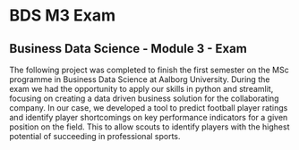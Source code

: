 # BDS M3 Exam

## Business Data Science - Module 3 - Exam

The following project was completed to finish the first semester on the MSc programme in Business Data Science at Aalborg University. During the exam we had the opportunity to apply our skills in python and streamlit, focusing on creating a data driven business solution for the collaborating company. In our case, we developed a tool to predict football player ratings and identify player shortcomings on key performance indicators for a given position on the field. This to allow scouts to identify players with the highest potential of succeeding in professional sports.
